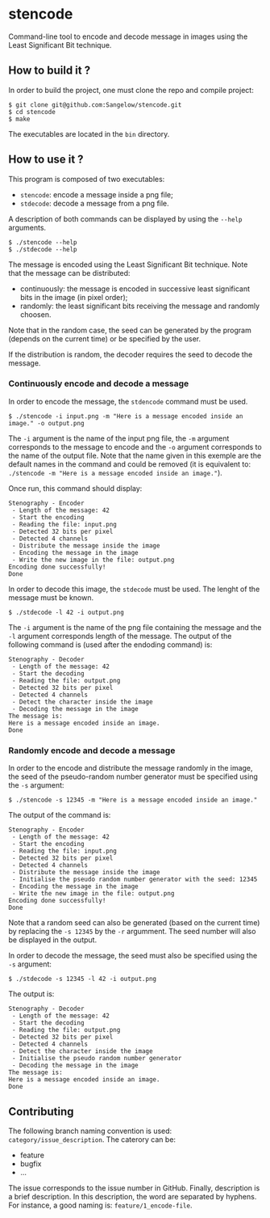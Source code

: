 # stencode
Command-line tool to encode and decode message in images using the Least Significant Bit technique.

## How to build it ?

In order to build the project, one must clone the repo and compile project:
```shell
$ git clone git@github.com:Sangelow/stencode.git
$ cd stencode
$ make
```
The executables are located in the `bin` directory.

## How to use it ?

This program is composed of two executables:
- `stencode`: encode a message inside a png file;
- `stdecode`: decode a message from a png file.

A description of both commands can be displayed by using the `--help` arguments.
```shell
$ ./stencode --help
$ ./stdecode --help
```

The message is encoded using the Least Significant Bit technique. Note that the message can be distributed:
- continuously: the message is encoded in successive least significant bits in the image (in pixel order);
- randomly: the least significant bits receiving the message and randomly choosen.

Note that in the random case, the seed can be generated by the program (depends on the current time) or be specified by the user.

If the distribution is random, the decoder requires the seed to decode the message.

### Continuously encode and decode a message

In order to encode the message, the `stdencode` command must be used.
```shell
$ ./stencode -i input.png -m "Here is a message encoded inside an image." -o output.png
```
The `-i` argument is the name of the input png file, the `-m` argument corresponds to the message to encode and the `-o` argument corresponds to the name of the output file. Note that the name given in this exemple are the default names in the command and could be removed (it is equivalent to: `./stencode -m "Here is a message encoded inside an image."`).

Once run, this command should display:
```
Stenography - Encoder
 - Length of the message: 42
 - Start the encoding
 - Reading the file: input.png
 - Detected 32 bits per pixel
 - Detected 4 channels
 - Distribute the message inside the image
 - Encoding the message in the image
 - Write the new image in the file: output.png
Encoding done successfully!
Done
```

In order to decode this image, the `stdecode` must be used. The lenght of the message must be known.

```shell
$ ./stdecode -l 42 -i output.png
```
The `-i` argument is the name of the png file containing the message and the `-l` argument corresponds length of the message. The output of the following command is (used after the endoding command) is:

```
Stenography - Decoder
 - Length of the message: 42
 - Start the decoding
 - Reading the file: output.png
 - Detected 32 bits per pixel
 - Detected 4 channels
 - Detect the character inside the image
 - Decoding the message in the image
The message is:
Here is a message encoded inside an image.
Done
```

### Randomly encode and decode a message

In order to the encode and distribute the message randomly in the image, the seed of the pseudo-random number generator must be specified using the `-s` argument:
```shell
$ ./stencode -s 12345 -m "Here is a message encoded inside an image."
```

The output of the command is:
```
Stenography - Encoder
 - Length of the message: 42
 - Start the encoding
 - Reading the file: input.png
 - Detected 32 bits per pixel
 - Detected 4 channels
 - Distribute the message inside the image
 - Initialise the pseudo random number generator with the seed: 12345
 - Encoding the message in the image
 - Write the new image in the file: output.png
Encoding done successfully!
Done
```

Note that a random seed can also be generated (based on the current time) by replacing the `-s 12345` by the `-r` argumment. The seed number will also be displayed in the output.

In order to decode the message, the seed must also be specified using the `-s` argument:
```shell
$ ./stdecode -s 12345 -l 42 -i output.png
```

The output is:
```
Stenography - Decoder
 - Length of the message: 42
 - Start the decoding
 - Reading the file: output.png
 - Detected 32 bits per pixel
 - Detected 4 channels
 - Detect the character inside the image
 - Initialise the pseudo random number generator
 - Decoding the message in the image
The message is:
Here is a message encoded inside an image.
Done
```




## Contributing

The following branch naming convention is used: `category/issue_description`. The caterory can be:
- feature
- bugfix
- ...

The issue corresponds to the issue number in GitHub. Finally, description is a brief description. In this description, the word are separated by hyphens. For instance, a good naming is: `feature/1_encode-file`.
